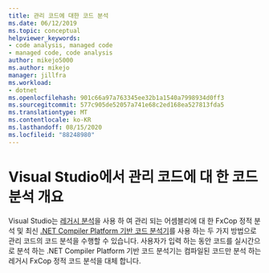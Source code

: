 ```yaml
---
title: 관리 코드에 대한 코드 분석
ms.date: 06/12/2019
ms.topic: conceptual
helpviewer_keywords:
- code analysis, managed code
- managed code, code analysis
author: mikejo5000
ms.author: mikejo
manager: jillfra
ms.workload:
- dotnet
ms.openlocfilehash: 901c66a97a763345ee32b1a1540a7998934d0ff3
ms.sourcegitcommit: 577c905de52057a741e68c2ed168ea527813fda5
ms.translationtype: MT
ms.contentlocale: ko-KR
ms.lasthandoff: 08/15/2020
ms.locfileid: "88248980"
---
```

# <a name="overview-of-code-analysis-for-managed-code-in-visual-studio"></a>Visual Studio에서 관리 코드에 대 한 코드 분석 개요

Visual Studio는 [레거시 분석](../code-quality/walkthrough-analyzing-managed-code-for-code-defects.md)을 사용 하 여 관리 되는 어셈블리에 대 한 FxCop 정적 분석 및 최신 [.NET Compiler Platform 기반 코드 분석기](../code-quality/roslyn-analyzers-overview.md)를 사용 하는 두 가지 방법으로 관리 코드의 코드 분석을 수행할 수 있습니다. 사용자가 입력 하는 동안 코드를 실시간으로 분석 하는 .NET Compiler Platform 기반 코드 분석기는 컴파일된 코드만 분석 하는 레거시 FxCop 정적 코드 분석을 대체 합니다.
